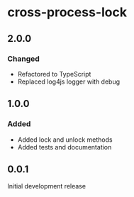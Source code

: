 # cross-process-lock

## 2.0.0

### Changed

* Refactored to TypeScript
* Replaced log4js logger with debug

## 1.0.0

### Added

* Added lock and unlock methods
* Added tests and documentation

## 0.0.1

Initial development release